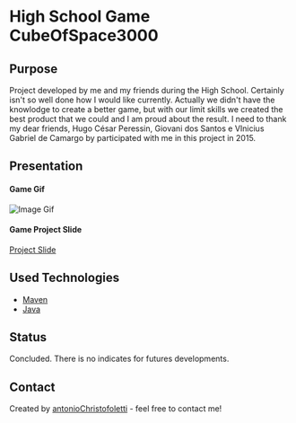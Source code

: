 # High School Game CubeOfSpace3000

## Purpose

Project developed by me and my friends during the High School. Certainly isn't so well done how I would like currently. Actually we didn't have the knowlodge to create a better game, but with our limit skills we created the best product that we could and I am proud about the result. I need to thank my dear friends, Hugo César Peressin, Giovani dos Santos e VInicius Gabriel de Camargo by participated with me in this project in 2015.

## Presentation

#### Game Gif

![Image Gif](https://user-images.githubusercontent.com/31052642/63641610-7eb22700-c687-11e9-9bd3-fb3d5b95e5af.gif)

#### Game Project Slide

[Project Slide](https://github.com/antonioChristofoletti/Game_CubeOfSpace3000_high_school_project/files/3537491/Slide.-.Cube.of.Space.3.000.pptx)

## Used Technologies

- [Maven](https://maven.apache.org/)
- [Java](https://www.java.com/pt-BR/)

## Status

Concluded. There is no indicates for futures developments.

## Contact

Created by [antonioChristofoletti](https://github.com/antonioChristofoletti) - feel free to contact me!
